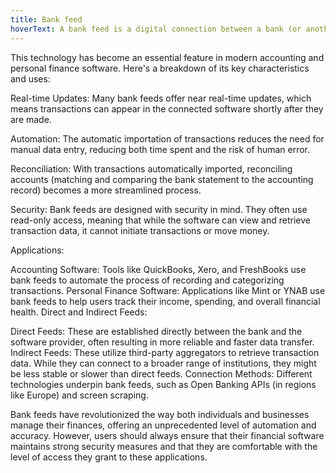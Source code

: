 ```yaml
---
title: Bank feed
hoverText: A bank feed is a digital connection between a bank (or another financial institution) and a software application, which allows for the automatic and regular transfer of financial statements from the bank account into the software. 
---
```


This technology has become an essential feature in modern accounting and personal finance software. Here's a breakdown of its key characteristics and uses:

Real-time Updates: Many bank feeds offer near real-time updates, which means transactions can appear in the connected software shortly after they are made.

Automation: The automatic importation of transactions reduces the need for manual data entry, reducing both time spent and the risk of human error.

Reconciliation: With transactions automatically imported, reconciling accounts (matching and comparing the bank statement to the accounting record) becomes a more streamlined process.

Security: Bank feeds are designed with security in mind. They often use read-only access, meaning that while the software can view and retrieve transaction data, it cannot initiate transactions or move money.

Applications:

Accounting Software: Tools like QuickBooks, Xero, and FreshBooks use bank feeds to automate the process of recording and categorizing transactions.
Personal Finance Software: Applications like Mint or YNAB use bank feeds to help users track their income, spending, and overall financial health.
Direct and Indirect Feeds:

Direct Feeds: These are established directly between the bank and the software provider, often resulting in more reliable and faster data transfer.
Indirect Feeds: These utilize third-party aggregators to retrieve transaction data. While they can connect to a broader range of institutions, they might be less stable or slower than direct feeds.
Connection Methods: Different technologies underpin bank feeds, such as Open Banking APIs (in regions like Europe) and screen scraping.

Bank feeds have revolutionized the way both individuals and businesses manage their finances, offering an unprecedented level of automation and accuracy. However, users should always ensure that their financial software maintains strong security measures and that they are comfortable with the level of access they grant to these applications.
